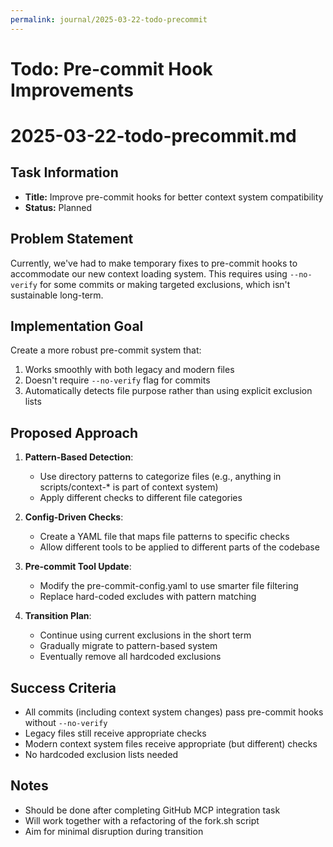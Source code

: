 ```yaml
---
permalink: journal/2025-03-22-todo-precommit
---
```


# Todo: Pre-commit Hook Improvements

# 2025-03-22-todo-precommit.md

## Task Information
- **Title:** Improve pre-commit hooks for better context system compatibility
- **Status:** Planned

## Problem Statement
Currently, we've had to make temporary fixes to pre-commit hooks to accommodate our new context loading system. This requires using `--no-verify` for some commits or making targeted exclusions, which isn't sustainable long-term.

## Implementation Goal
Create a more robust pre-commit system that:
1. Works smoothly with both legacy and modern files
2. Doesn't require `--no-verify` flag for commits
3. Automatically detects file purpose rather than using explicit exclusion lists

## Proposed Approach
1. **Pattern-Based Detection**:
   - Use directory patterns to categorize files (e.g., anything in scripts/context-* is part of context system)
   - Apply different checks to different file categories

2. **Config-Driven Checks**:
   - Create a YAML file that maps file patterns to specific checks
   - Allow different tools to be applied to different parts of the codebase

3. **Pre-commit Tool Update**:
   - Modify the pre-commit-config.yaml to use smarter file filtering
   - Replace hard-coded excludes with pattern matching

4. **Transition Plan**:
   - Continue using current exclusions in the short term
   - Gradually migrate to pattern-based system
   - Eventually remove all hardcoded exclusions

## Success Criteria
- All commits (including context system changes) pass pre-commit hooks without `--no-verify`
- Legacy files still receive appropriate checks
- Modern context system files receive appropriate (but different) checks
- No hardcoded exclusion lists needed

## Notes
- Should be done after completing GitHub MCP integration task
- Will work together with a refactoring of the fork.sh script
- Aim for minimal disruption during transition